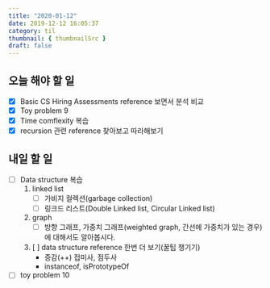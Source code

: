 ```yaml
---
title: "2020-01-12"
date: 2019-12-12 16:05:37
category: til
thumbnail: { thumbnailSrc }
draft: false
---
```


## 오늘 해야 할 일
- [x] Basic CS Hiring Assessments reference 보면서 분석 비교 
- [x] Toy problem 9
- [x] Time comflexity 복습
- [x] recursion 관련 reference 찾아보고 따라해보기

## 내일 할 일
- [ ] Data structure 복습
    1. linked list
        - [ ] 가비지 컬렉션(garbage collection)
        - [ ] 링크드 리스트(Double Linked list, Circular Linked list)
    2. graph 
        - [ ] 방향 그래프, 가중치 그래프(weighted graph, 간선에 가중치가 있는 경우)에 대해서도 알아봅시다.
    3. [ ] data structure reference 한번 더 보기(꿀팁 챙기기)
        - 증감(++) 접미사, 점두사
        - instanceof, isPrototypeOf
- [ ] toy problem 10
